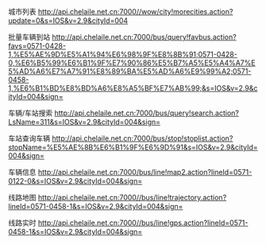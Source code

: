 城市列表
http://api.chelaile.net.cn:7000//wow/city!morecities.action?update=0&s=IOS&v=2.9&cityId=004

批量车辆到站
http://api.chelaile.net.cn:7000/bus/query!favbus.action?favs=0571-0428-1,%E5%AE%9D%E5%A1%94%E6%98%9F%E8%8B%91;0571-0428-0,%E6%B5%99%E6%B1%9F%E7%90%86%E5%B7%A5%E5%A4%A7%E5%AD%A6%E7%A7%91%E8%89%BA%E5%AD%A6%E9%99%A2;0571-0458-1,%E6%B1%BD%E8%BD%A6%E8%A5%BF%E7%AB%99;&s=IOS&v=2.9&cityId=004&sign=

车辆/车站搜索
http://api.chelaile.net.cn:7000/bus/query!search.action?LsName=311&s=IOS&v=2.9&cityId=004&sign=

车站查询车辆
http://api.chelaile.net.cn:7000/bus/stop!stoplist.action?stopName=%E5%AE%8B%E6%B1%9F%E6%9D%91&s=IOS&v=2.9&cityId=004&sign=

车辆信息
http://api.chelaile.net.cn:7000/bus/line!map2.action?lineId=0571-0122-0&s=IOS&v=2.9&cityId=004&sign=

线路地图
http://api.chelaile.net.cn:7000//bus/line!trajectory.action?lineId=0571-0458-1&s=IOS&v=2.9&cityId=004&sign=

线路实时
http://api.chelaile.net.cn:7000//bus/line!gps.action?lineId=0571-0458-1&s=IOS&v=2.9&cityId=004&sign=